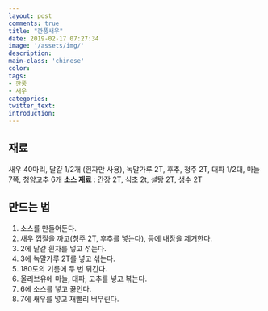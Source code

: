 ```yaml
---
layout: post
comments: true
title: "깐풍새우"
date: 2019-02-17 07:27:34
image: '/assets/img/'
description:
main-class: 'chinese'
color:
tags:
- 깐풍
- 새우
categories:
twitter_text:
introduction:
---
```


## 재료

새우 40마리, 달걀 1/2개 (흰자만 사용), 녹말가루 2T, 후추, 청주 2T, 대파 1/2대, 마늘 7쪽, 청양고추 6개
**소스 재료** : 간장 2T, 식초 2t, 설탕 2T, 생수 2T

## 만드는 법

1. 소스를 만들어둔다.
2. 새우 껍질을 까고(청주 2T, 후추를 넣는다), 등에 내장을 제거한다.
3. 2에 달걀 흰자를 넣고 섞는다.
4. 3에 녹말가루 2T를 넣고 섞는다.
5. 180도의 기름에 두 번 튀긴다.
6. 올리브유에 마늘, 대파, 고추를 넣고 볶는다.
7. 6에 소스를 넣고 끓인다.
8. 7에 새우를 넣고 재빨리 버무린다.